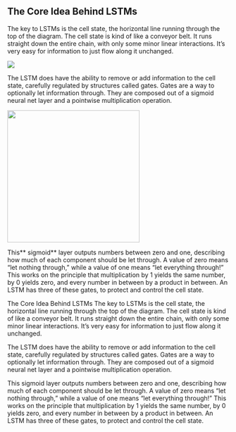 ## The Core Idea Behind LSTMs

The key to LSTMs is the cell state, the horizontal line running through the top of the diagram. The cell state is kind of like a conveyor belt. It runs straight down the entire chain, with only some minor linear interactions. It’s very easy for information to just flow along it unchanged.

![](/assets/LSTM_core_idea1.jpg)

The LSTM does have the ability to remove or add information to the cell state, carefully regulated by structures called gates. Gates are a way to optionally let information through. They are composed out of a sigmoid neural net layer and a pointwise multiplication operation.


<img src="/assets/sigmoid layer output.jpg" width="300" width="190" />

This** sigmoid** layer outputs numbers between zero and one, describing how much of each component should be let through. A value of zero means “let nothing through,” while a value of one means “let everything through!” This works on the principle that multiplication by 1 yields the same number, by 0 yields zero, and every number in between by a product in between.
An LSTM has three of these gates, to protect and control the cell state.

The Core Idea Behind LSTMs
The key to LSTMs is the cell state, the horizontal line running through the top of the diagram. The cell state is kind of like a conveyor belt. It runs straight down the entire chain, with only some minor linear interactions. It’s very easy for information to just flow along it unchanged.


The LSTM does have the ability to remove or add information to the cell state, carefully regulated by structures called gates. Gates are a way to optionally let information through. They are composed out of a sigmoid neural net layer and a pointwise multiplication operation.


This sigmoid layer outputs numbers between zero and one, describing how much of each component should be let through. A value of zero means “let nothing through,” while a value of one means “let everything through!” This works on the principle that multiplication by 1 yields the same number, by 0 yields zero, and every number in between by a product in between.
An LSTM has three of these gates, to protect and control the cell state.